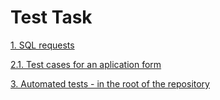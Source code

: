 # Test Task

[1. SQL requests](https://github.com/julianaimovich/Test-Task/blob/master/1.%20SQL%20requests)

[2.1. Test cases for an aplication form](https://docs.google.com/spreadsheets/d/18E1smyGsf7FRFslLHKwCslH1JORW0qH6pQcs1KP13h4/edit?usp=sharing)

[3. Automated tests - in the root of the repository](https://github.com/julianaimovich/Test-Task)
